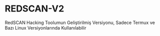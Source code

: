 # REDSCAN-V2
RedSCAN Hacking Toolumun Geliştirilmiş Versiyonu, Sadece Termux ve Bazı Linux Versiyonlarında Kullanılabilir 
